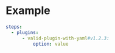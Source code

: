 # Example

```yaml
steps:
  - plugins:
      - valid-plugin-with-yaml#v1.2.3:
          option: value
```